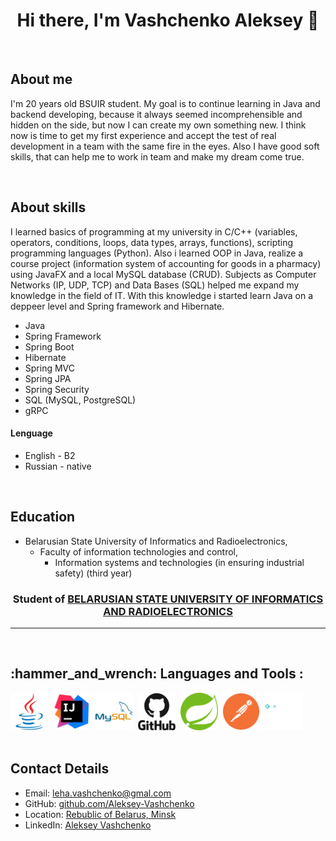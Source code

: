<h1 align="center">Hi there, I'm Vashchenko Aleksey 👋</h1>
<br>

## About me
I'm 20 years old BSUIR student. My goal is to continue learning in Java and backend developing, because it always seemed incomprehensible and hidden on the side, but now I can create my own something new. I think now is time to get my first experience and accept the test of real development in a team with the same fire in the eyes. Also I have good soft skills, that can help me to work in team and make my dream come true.

<br>

## About skills
I learned basics of programming at my university in C/C++ (variables, operators, conditions, loops, data types, arrays, functions), scripting programming languages (Python). Also i learned OOP in Java, realize a course project (information system of accounting for goods in a pharmacy) using JavaFX and a local MySQL database (CRUD). Subjects as Computer Networks (IP, UDP, TCP) and Data Bases (SQL) helped me expand my knowledge in the field of IT. With this knowledge i started learn Java on a deppeer level and Spring framework and Hibernate.
- Java
- Spring Framework
- Spring Boot
- Hibernate 
- Spring MVC 
- Spring JPA
- Spring Security 
- SQL (MySQL, PostgreSQL)
- gRPC

#### Lenguage
- English - B2
- Russian - native
<br>

## Education
- Belarusian State University of Informatics and Radioelectronics, <br>
    - Faculty of information technologies and control, <br>
        - Information systems and technologies (in ensuring industrial safety) (third year)
<h3 align="center">Student of <a href="https://www.bsuir.by/">BELARUSIAN STATE UNIVERSITY OF INFORMATICS AND RADIOELECTRONICS<a/></h3>
<hr></hr>
  <br>
<h2>:hammer_and_wrench: Languages and Tools :</h2>
<div>
  <img src="https://github.com/devicons/devicon/blob/master/icons/java/java-original.svg" title="Java" width="60" height="60"/>&nbsp;
  <img src="https://github.com/devicons/devicon/blob/master/icons/intellij/intellij-original.svg"  title="Intellij IDEA" alt="Intellij IDEA" width="60" height="60"/>&nbsp;
  <img src="https://github.com/devicons/devicon/blob/master/icons/mysql/mysql-original-wordmark.svg" title="MySQL" width="60" height="60"/>&nbsp;
  <img src="https://github.com/devicons/devicon/blob/master/icons/github/github-original-wordmark.svg" title="GitHub" width="60" height="60"/>&nbsp;
  <img src="https://github.com/devicons/devicon/blob/master/icons/spring/spring-original.svg" title="Spring Framework" width="60" height="60"/>&nbsp;
    <img src="https://github.com/devicons/devicon/blob/master/icons/postman/postman-original.svg" title="Postman" width="60" height="60"/>&nbsp;
    <img src="https://github.com/devicons/devicon/blob/master/icons/grpc/grpc-original.svg" title="gRPC" width="60" height="60"/>&nbsp;
</div>
<br>
  
## Contact Details

* Email: [leha.vashchenko@gmal.com](mailto:leha.vashchenko@gmail.com)
* GitHub: [github.com/Aleksey-Vashchenko](https://github.com/Aleksey-Vashchenko)
* Location: [Rebublic of Belarus, Minsk](https://maps.app.goo.gl/9AxLR6toDqbDJQjp6)
* LinkedIn: [Aleksey Vashchenko](https://www.linkedin.com/in/aleksey-vashchenko-05b982204/)
